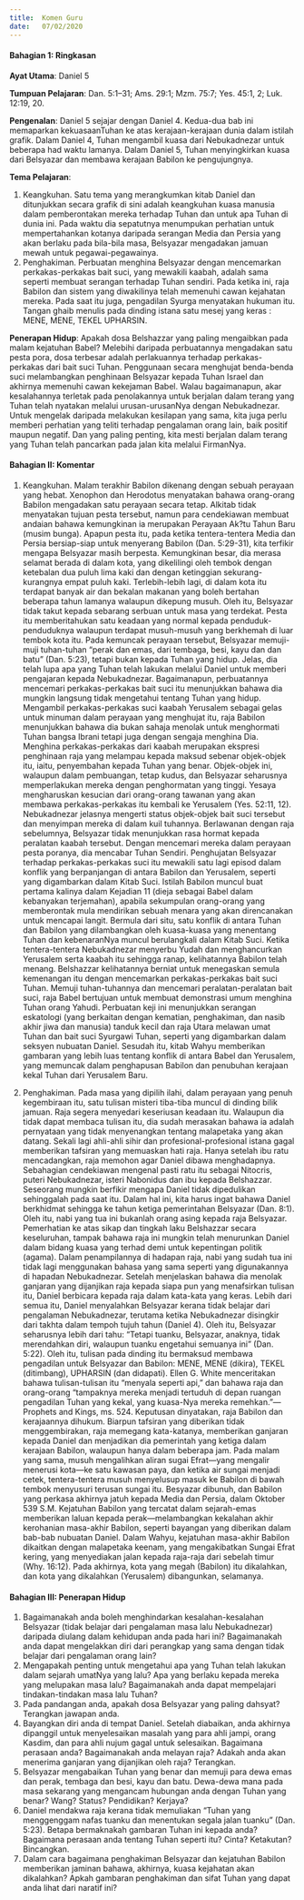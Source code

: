 ```yaml
---
title:  Komen Guru
date:   07/02/2020
---
```


#### Bahagian 1: Ringkasan

**Ayat Utama**: Daniel 5

**Tumpuan Pelajaran**: Dan. 5:1–31; Ams. 29:1; Mzm. 75:7; Yes. 45:1, 2; Luk. 12:19, 20.

**Pengenalan**: Daniel 5 sejajar dengan Daniel 4. Kedua-dua bab ini memaparkan kekuasaanTuhan ke atas kerajaan-kerajaan dunia dalam istilah grafik. Dalam Daniel 4, Tuhan mengambil kuasa dari Nebukadnezar untuk beberapa had waktu lamanya. Dalam Daniel 5, Tuhan menyingkirkan kuasa dari Belsyazar dan membawa kerajaan Babilon ke pengujungnya.

**Tema Pelajaran**:

1. Keangkuhan. Satu tema yang merangkumkan kitab Daniel dan ditunjukkan secara grafik di sini adalah keangkuhan kuasa manusia dalam pemberontakan mereka terhadap Tuhan dan untuk apa Tuhan di dunia ini. Pada waktu dia sepatutnya menumpukan perhatian untuk mempertahankan kotanya daripada serangan Media dan Persia yang akan berlaku pada bila-bila masa, Belsyazar mengadakan jamuan mewah untuk pegawai-pegawainya.
2. Penghakiman. Perbuatan menghina Belsyazar dengan mencemarkan perkakas-perkakas bait suci, yang mewakili kaabah, adalah sama seperti  membuat serangan terhadap Tuhan sendiri. Pada ketika ini, raja Babilon dan sistem yang diwakilinya telah memenuhi cawan kejahatan mereka. Pada saat itu juga, pengadilan Syurga menyatakan hukuman itu. Tangan ghaib menulis pada dinding istana satu mesej yang keras : MENE, MENE, TEKEL UPHARSIN.

**Penerapan Hidup**: Apakah dosa Belshazzar yang paling mengaibkan pada malam kejatuhan Babel? Melebihi daripada perbuatannya mengadakan satu pesta pora, dosa terbesar adalah perlakuannya terhadap perkakas-perkakas dari bait suci Tuhan. Penggunaan secara menghujat benda-benda suci melambangkan penghinaan Belsyazar kepada Tuhan Israel dan akhirnya memenuhi cawan kekejaman Babel. Walau bagaimanapun, akar kesalahannya terletak pada penolakannya untuk berjalan dalam terang yang Tuhan telah nyatakan melalui urusan-urusanNya dengan Nebukadnezar. Untuk mengelak daripada melakukan kesilapan yang sama, kita juga perlu memberi perhatian yang teliti terhadap pengalaman orang lain, baik positif maupun negatif. Dan yang paling penting, kita mesti berjalan dalam terang yang Tuhan telah pancarkan pada jalan kita melalui FirmanNya.

#### Bahagian II: Komentar

1. Keangkuhan. Malam terakhir Babilon dikenang dengan sebuah perayaan yang hebat. Xenophon dan Herodotus menyatakan bahawa orang-orang Babilon mengadakan satu perayaan secara tetap. Alkitab tidak menyatakan tujuan pesta tersebut, namun para cendekiawan membuat andaian bahawa kemungkinan ia merupakan Perayaan Ak?tu Tahun Baru (musim bunga). Apapun pesta itu, pada ketika tentera-tentera Media dan Persia bersiap-siap untuk menyerang Babilon (Dan. 5:29-31), kita terfikir mengapa Belsyazar masih berpesta. Kemungkinan besar, dia merasa selamat berada di dalam kota, yang dikelilingi oleh tembok dengan ketebalan dua puluh lima kaki dan dengan ketinggian sekurang-kurangnya empat puluh kaki. Terlebih-lebih lagi, di dalam kota itu terdapat banyak air dan bekalan makanan yang boleh bertahan beberapa tahun lamanya walaupun dikepung musuh. Oleh itu, Belsyazar tidak takut kepada sebarang serbuan untuk masa yang terdekat. Pesta itu memberitahukan satu keadaan yang normal kepada penduduk-penduduknya walaupun terdapat musuh-musuh yang berkhemah di luar tembok kota itu. 
Pada kemuncak perayaan tersebut, Belsyazar memuji-muji tuhan-tuhan “perak dan emas, dari tembaga, besi, kayu dan dan batu” (Dan. 5:23), tetapi bukan kepada Tuhan yang hidup. Jelas, dia telah lupa apa yang Tuhan telah lakukan melalui Daniel untuk memberi pengajaran kepada Nebukadnezar. Bagaimanapun, perbuatannya mencemari perkakas-perkakas bait suci itu menunjukkan bahawa dia mungkin langsung tidak mengetahui tentang Tuhan yang hidup. Mengambil perkakas-perkakas suci kaabah Yerusalem sebagai gelas untuk minuman dalam perayaan yang menghujat itu, raja Babilon menunjukkan bahawa dia bukan sahaja menolak untuk menghormati Tuhan bangsa Ibrani tetapi juga dengan sengaja menghina Dia. Menghina perkakas-perkakas dari kaabah merupakan ekspresi penghinaan raja yang melampau kepada maksud sebenar objek-objek itu, iaitu, penyembahan kepada Tuhan yang benar. Objek-objek ini, walaupun dalam pembuangan, tetap kudus, dan Belsyazar seharusnya memperlakukan mereka dengan penghormatan yang tinggi.
Yesaya mengharuskan kesucian dari orang-orang tawanan yang akan membawa perkakas-perkakas itu kembali ke Yerusalem (Yes. 52:11, 12). Nebukadnezar jelasnya mengerti status objek-objek bait suci tersebut dan menyimpan mereka di dalam kuil tuhannya. Berlawanan dengan raja sebelumnya, Belsyazar tidak menunjukkan rasa hormat kepada peralatan kaabah tersebut. Dengan mencemari mereka dalam perayaan pesta poranya, dia mencabar Tuhan Sendiri.
Penghujatan Belsyazar terhadap perkakas-perkakas suci itu mewakili satu lagi episod dalam konflik yang berpanjangan di antara Babilon dan Yerusalem, seperti yang digambarkan dalam Kitab Suci. Istilah Babilon muncul buat pertama kalinya dalam Kejadian 11 (dieja sebagai Babel dalam kebanyakan terjemahan), apabila sekumpulan orang-orang yang memberontak mula mendirikan sebuah menara yang akan direncanakan untuk mencapai langit. Bermula dari situ, satu konflik di antara Tuhan dan Babilon yang dilambangkan oleh kuasa-kuasa yang menentang Tuhan dan kebenaranNya muncul berulangkali dalam Kitab Suci. Ketika tentera-tentera Nebukadnezar menyerbu Yudah dan menghancurkan Yerusalem serta kaabah itu sehingga ranap, kelihatannya Babilon telah menang. Belshazzar kelihatannya berniat untuk menegaskan semula kemenangan itu dengan mencemarkan perkakas-perkakas bait suci Tuhan. Memuji tuhan-tuhannya dan mencemari peralatan-peralatan bait suci, raja Babel bertujuan untuk membuat demonstrasi umum menghina Tuhan orang Yahudi. Perbuatan keji ini menunjukkan serangan eskatologi (yang berkaitan dengan kematian, penghakiman, dan nasib akhir jiwa dan manusia) tanduk kecil dan raja Utara melawan umat Tuhan dan bait suci Syurgawi Tuhan, seperti yang digambarkan dalam seksyen nubuatan Daniel. Sesudah itu, kitab Wahyu memberikan gambaran yang lebih luas tentang konflik di antara Babel dan Yerusalem, yang memuncak dalam penghapusan Babilon dan penubuhan kerajaan kekal Tuhan dari Yerusalem Baru.

2. Penghakiman. Pada masa yang dipilih ilahi, dalam perayaan yang penuh kegembiraan itu, satu tulisan misteri tiba-tiba muncul di dinding bilik jamuan. Raja segera menyedari keseriusan keadaan itu. Walaupun dia tidak dapat membaca tulisan itu, dia sudah merasakan bahawa ia adalah pernyataan yang tidak menyenangkan tentang malapetaka yang akan datang. Sekali lagi ahli-ahli sihir dan profesional-profesional istana gagal memberikan tafsiran yang memuaskan hati raja. Hanya setelah ibu ratu mencadangkan, raja memohon agar Daniel dibawa menghadapnya. Sebahagian cendekiawan mengenal pasti ratu itu sebagai Nitocris, puteri Nebukadnezar, isteri Nabonidus dan ibu kepada Belshazzar.
Seseorang mungkin berfikir mengapa Daniel tidak dipedulikan sehinggalah pada saat itu. Dalam hal ini, kita harus ingat bahawa Daniel berkhidmat sehingga ke tahun ketiga pemerintahan Belsyazar (Dan. 8:1). Oleh itu, nabi yang tua ini bukanlah orang asing kepada raja Belsyazar. Pemerhatian ke atas sikap dan tingkah laku Belshazzar secara keseluruhan, tampak bahawa raja ini mungkin telah menurunkan Daniel dalam bidang kuasa yang terhad demi untuk kepentingan politik (agama).
Dalam penampilannya di hadapan raja, nabi yang sudah tua ini tidak lagi menggunakan bahasa yang sama seperti yang digunakannya di hapadan Nebukadnezar. Setelah menjelaskan bahawa dia menolak ganjaran yang dijanjikan raja kepada siapa pun yang menafsirkan tulisan itu, Daniel berbicara kepada raja dalam kata-kata yang keras. Lebih dari semua itu, Daniel menyalahkan Belsyazar kerana tidak belajar dari pengalaman Nebukadnezar, terutama ketika Nebukadnezar disingkir dari takhta dalam tempoh tujuh tahun (Daniel 4). Oleh itu, Belsyazar seharusnya lebih dari tahu: “Tetapi tuanku, Belsyazar, anaknya, tidak merendahkan diri, walaupun tuanku engetahui semuanya ini” (Dan. 5:22). Oleh itu, tulisan pada dinding itu bermaksud membawa pengadilan untuk Belsyazar dan Babilon: MENE, MENE (dikira), TEKEL (ditimbang), UPHARSIN (dan didapati). Ellen G. White menceritakan bahawa tulisan-tulisan itu “menyala seperti api,” dan bahawa raja dan orang-orang  “tampaknya mereka menjadi tertuduh di depan ruangan pengadilan Tuhan yang kekal, yang kuasa-Nya mereka remehkan.”—Prophets and Kings, ms. 524. Keputusan dinyatakan, raja Babilon dan kerajaannya dihukum. Biarpun tafsiran yang diberikan tidak menggembirakan, raja memegang kata-katanya, memberikan ganjaran kepada Daniel dan menjadikan dia pemerintah yang ketiga dalam kerajaan Babilon, walaupun  hanya dalam beberapa jam.
Pada malam yang sama, musuh mengalihkan aliran sugai Efrat—yang mengalir menerusi kota—ke satu kawasan paya, dan ketika air sungai menjadi cetek, tentera-tentera musuh menyelusup masuk ke Babilon di bawah tembok menyusuri terusan sungai itu. Besyazar dibunuh, dan Babilon yang perkasa akhirnya jatuh kepada Media dan Persia, dalam Oktober 539 S.M. Kejatuhan Babilon yang tercatat dalam sejarah-emas memberikan laluan kepada perak—melambangkan kekalahan akhir kerohanian masa-akhir Babilon, seperti bayangan yang diberikan dalam bab-bab nubuatan Daniel. Dalam Wahyu, kejatuhan masa-akhir Babilon dikaitkan dengan malapetaka keenam, yang mengakibatkan Sungai Efrat kering, yang menyediakan jalan kepada raja-raja dari sebelah timur (Why. 16:12). Pada akhirnya, kota yang megah (Babilon) itu dikalahkan, dan kota yang dikalahkan (Yerusalem) dibangunkan, selamanya.

#### Bahagian III: Penerapan Hidup

1. Bagaimanakah anda boleh menghindarkan kesalahan-kesalahan Belsyazar (tidak belajar dari pengalaman masa lalu Nebukadnezar) daripada diulang dalam kehidupan anda pada hari ini? Bagaimanakah anda dapat mengelakkan diri dari perangkap yang sama dengan tidak belajar dari pengalaman orang lain?
2. 	Mengapakah penting untuk mengetahui apa yang Tuhan telah lakukan dalam sejarah umatNya yang lalu? Apa yang berlaku kepada mereka yang melupakan masa lalu? Bagaimanakah anda dapat mempelajari tindakan-tindakan masa lalu Tuhan?
3. 	Pada pandangan anda, apakah dosa Belsyazar yang paling dahsyat? Terangkan jawapan anda.
4. 	Bayangkan diri anda di tempat Daniel. Setelah diabaikan, anda akhirnya dipanggil untuk menyelesaikan masalah yang para ahli jampi, orang Kasdim, dan para ahli nujum gagal untuk selesaikan. Bagaimana perasaan anda? Bagaimanakah anda melayan raja? Adakah anda akan menerima ganjaran yang dijanjikan oleh raja? Terangkan.
5. 	Belsyazar mengabaikan Tuhan yang benar dan memuji para dewa emas dan perak, tembaga dan besi, kayu dan batu. Dewa-dewa mana pada masa sekarang yang mengancam hubungan anda dengan Tuhan yang benar? Wang? Status? Pendidikan? Kerjaya?
6. 	Daniel mendakwa raja kerana tidak memuliakan “Tuhan yang menggenggam nafas tuanku dan menentukan segala jalan tuanku” (Dan. 5:23). Betapa bermaknakah gambaran Tuhan ini kepada anda? Bagaimana perasaan anda tentang Tuhan seperti itu? Cinta? Ketakutan? Bincangkan.
7. 	Dalam cara bagaimana penghakiman Belsyazar dan kejatuhan Babilon memberikan jaminan bahawa, akhirnya, kuasa kejahatan akan dikalahkan? Apkah gambaran penghakiman dan sifat Tuhan yang dapat anda lihat dari naratif ini?